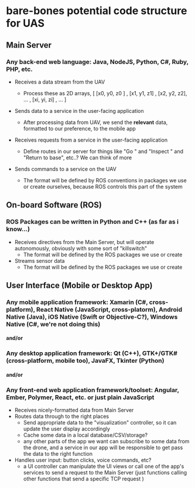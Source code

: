 # bare-bones potential code structure for UAS


## Main Server
### Any back-end web language: Java, NodeJS, Python, C#, Ruby, PHP, etc.
* Receives a data stream from the UAV
  * Process these as 2D arrays, [  [x0, y0, z0 ] , [x1, y1, z1] , [x2, y2, z2], ... , [xi, yi, zi] , ... ]
* Sends data to a service in the user-facing application
  * After processing data from UAV, we send the **relevant** data, formatted to our preference, to the mobile app

* Receives requests from a service in the user-facing application
  * Define routes in our server for things like "Go <coordinates>" and "Inspect <coordinates>" and "Return to base", etc..? We can think of more
* Sends commands to a service on the UAV
  * The format will be defined by ROS conventions in packages we use or create ourselves, because ROS controls this part of the system




## On-board Software (ROS)
### ROS Packages can be written in Python and C++ (as far as i know...)
* Receives directives from the Main Server, but will operate autonomously, obviously with some sort of "killswitch"
  * The format will be defined by the ROS packages we use or create
* Streams sensor data
  * The format will be defined by the ROS packages we use or create

## User Interface (Mobile or Desktop App)
### Any mobile application framework: Xamarin (C#, cross-platform), React Native (JavaScript, cross-platorm), Android Native (Java), iOS Native (Swift or Objective-C?), Windows Native (C#, we're not doing this) 
#### and/or
### Any desktop application framework: Qt (C++), GTK+/GTK# (cross-platform, mobile too), JavaFX, Tkinter (Python)
#### and/or
### Any front-end web application framework/toolset: Angular, Ember, Polymer, React, etc. or just plain JavaScript

* Receives nicely-formatted data from Main Server
* Routes data through to the right places
  * Send appropriate data to the "visualization" controller, so it can update the user display accordingly
  * Cache some data in a local database/CSV/storage? 
  * any other parts of the app we want can subscribe to some data from the drone, and a service in our app will be responsible to get pass the data to the right function
* Handles user input: button clicks, voice commands, etc?
  * a UI controller can manipulate the UI views or call one of the app's services to send a request to the Main Server (just functions calling other functions that send a specific TCP request )
